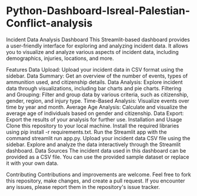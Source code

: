 # Python-Dashboard-Isreal-Palestian-Conflict-analysis
Incident Data Analysis Dashboard
This Streamlit-based dashboard provides a user-friendly interface for exploring and analyzing incident data. It allows you to visualize and analyze various aspects of incident data, including demographics, injuries, locations, and more.

Features
Data Upload: Upload your incident data in CSV format using the sidebar.
Data Summary: Get an overview of the number of events, types of ammunition used, and citizenship details.
Data Analysis: Explore incident data through visualizations, including bar charts and pie charts.
Filtering and Grouping: Filter and group data by various criteria, such as citizenship, gender, region, and injury type.
Time-Based Analysis: Visualize events over time by year and month.
Average Age Analysis: Calculate and visualize the average age of individuals based on gender and citizenship.
Data Export: Export the results of your analysis for further use.
Installation and Usage
Clone this repository to your local machine.
Install the required libraries using pip install -r requirements.txt.
Run the Streamlit app with the command streamlit run app.py.
Upload your incident data CSV file using the sidebar.
Explore and analyze the data interactively through the Streamlit dashboard.
Data Sources
The incident data used in this dashboard can be provided as a CSV file. You can use the provided sample dataset or replace it with your own data.

Contributing
Contributions and improvements are welcome. Feel free to fork this repository, make changes, and create a pull request. If you encounter any issues, please report them in the repository's issue tracker.
